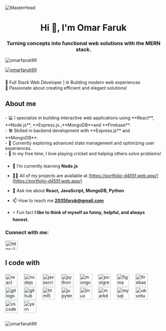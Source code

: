![MasterHead](https://user-images.githubusercontent.com/74038190/213910845-af37a709-8995-40d6-be59-724526e3c3d7.gif)
<h1 align="center">Hi 👋, I'm Omar Faruk</h1>
<h3 align="center">Turning concepts into functional web solutions with the MERN stack.</h3>

<p align="left"> <img src="https://komarev.com/ghpvc/?username=omarfaruk99&label=Profile%20views&color=0e75b6&style=flat" alt="omarfaruk99" /> </p>

<p align="left"> <a href="https://github.com/ryo-ma/github-profile-trophy"><img src="https://github-profile-trophy.vercel.app/?username=omarfaruk99" alt="omarfaruk99" /></a> </p>

###

<p align="left">🌟 Full Stack Web Developer | 🌐 Building modern web experiences  <br>🎯 Passionate about creating efficient and elegant solutions!</p>

###

###

<h2 align="left">About me</h2>

###

<p align="left">- 💻 I specialize in building interactive web applications using **React**, **Node.js**, **Express.js.,**MongoDB**and **Firebase**.  <br>- 🛠️ Skilled in backend development with **Express.js** and **MongoDB**.  <br>- 🌱 Currently exploring advanced state management and optimizing user experiences.  <br>- 🏏 In my free time, I love playing cricket and helping others solve problems!</p>

###

- 🌱 I’m currently learning **Node.js**

- 👨‍💻 All of my projects are available at [https://portfolio-d455f.web.app/](https://portfolio-d455f.web.app/)

- 💬 Ask me about **React, JavaScript, MongoDB, Python**

- 📫 How to reach me **2035faruk@gmail.com**

- ⚡ Fun fact **I like to think of myself as funny, helpful, and always honest.**

<h3 align="left">Connect with me:</h3>
<p align="left">
<a href="https://linkedin.com/in/https://www.linkedin.com/in/omarfaruk99" target="blank"><img align="center" src="https://raw.githubusercontent.com/rahuldkjain/github-profile-readme-generator/master/src/images/icons/Social/linked-in-alt.svg" alt="https://www.linkedin.com/in/omarfaruk99" height="30" width="40" /></a>
</p>

###

<h2 align="left">I code with</h2>

###

<div align="left">
  <img src="https://cdn.jsdelivr.net/gh/devicons/devicon/icons/react/react-original.svg" height="40" alt="react logo"  />
  <img width="12" />
  <img src="https://cdn.jsdelivr.net/gh/devicons/devicon/icons/nodejs/nodejs-original.svg" height="40" alt="nodejs logo"  />
  <img width="12" />
  <img src="https://cdn.jsdelivr.net/gh/devicons/devicon/icons/javascript/javascript-original.svg" height="40" alt="javascript logo"  />
  <img width="12" />
  <img src="https://cdn.jsdelivr.net/gh/devicons/devicon/icons/python/python-original.svg" height="40" alt="python logo"  />
  <img width="12" />
  <img src="https://cdn.jsdelivr.net/gh/devicons/devicon/icons/mongodb/mongodb-original.svg" height="40" alt="mongodb logo"  />
  <img width="12" />
  <img src="https://cdn.jsdelivr.net/gh/devicons/devicon/icons/postgresql/postgresql-original.svg" height="40" alt="postgresql logo"  />
  <img width="12" />
  <img src="https://cdn.jsdelivr.net/gh/devicons/devicon/icons/figma/figma-original.svg" height="40" alt="figma logo"  />
  <img width="12" />
  <img src="https://cdn.jsdelivr.net/gh/devicons/devicon/icons/firebase/firebase-plain.svg" height="40" alt="firebase logo"  />
  <img width="12" />
  <img src="https://cdn.jsdelivr.net/gh/devicons/devicon/icons/git/git-original.svg" height="40" alt="git logo"  />
  <img width="12" />
  <img src="https://cdn.jsdelivr.net/gh/devicons/devicon/icons/github/github-original.svg" height="40" alt="github logo"  />
  <img width="12" />
  <img src="https://cdn.jsdelivr.net/gh/devicons/devicon/icons/html5/html5-original.svg" height="40" alt="html5 logo"  />
  <img width="12" />
  <img src="https://cdn.jsdelivr.net/gh/devicons/devicon/icons/jupyter/jupyter-original.svg" height="40" alt="jupyter logo"  />
  <img width="12" />
  <img src="https://cdn.jsdelivr.net/gh/devicons/devicon/icons/linux/linux-original.svg" height="40" alt="linux logo"  />
  <img width="12" />
  <img src="https://cdn.jsdelivr.net/gh/devicons/devicon/icons/markdown/markdown-original.svg" height="40" alt="markdown logo"  />
  <img width="12" />
  <img src="https://cdn.jsdelivr.net/gh/devicons/devicon/icons/mysql/mysql-original.svg" height="40" alt="mysql logo"  />
  <img width="12" />
  <img src="https://cdn.jsdelivr.net/gh/devicons/devicon/icons/ubuntu/ubuntu-plain.svg" height="40" alt="ubuntu logo"  />
  <img width="12" />
  <img src="https://cdn.jsdelivr.net/gh/devicons/devicon/icons/vscode/vscode-original.svg" height="40" alt="vscode logo"  />
  <img width="12" />
  <img src="https://cdn.jsdelivr.net/gh/devicons/devicon/icons/yarn/yarn-original.svg" height="40" alt="yarn logo"  />
</div>

###

<p><img align="left" src="https://github-readme-stats.vercel.app/api/top-langs?username=omarfaruk99&show_icons=true&locale=en&layout=compact" alt="omarfaruk99" /></p>




